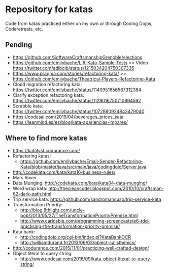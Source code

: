 # Repository for katas


Code from katas practiced either on my own or through Coding Dojos, Coderetreats, etc.

## Pending
* https://github.com/SoftwareCraftsmanshipGrenoble/elections
* https://github.com/emilybache/Lift-Kata-Sample-Tests >> Video https://twitter.com/adibolb/status/1215034204750307335
* https://www.praqma.com/stories/refactoring-kata/ >> https://github.com/emilybache/Theatrical-Players-Refactoring-Kata
* Cloud migration refactoring kata: https://twitter.com/emilybache/status/1140951656567312384
* Clarify exception refactoring kata: https://twitter.com/emilybache/status/1129016750710894592
* Scrabble kata: https://twitter.com/emilybache/status/1072880924843479040
* https://codesai.com/2019/04/beverages_prices_kata
* https://leanmind.es/es/blog/kata-apariencias-impares/

## Where to find more katas
* https://katalyst.codurance.com/
* Refactoring katas:
  * https://github.com/emilybache/Email-Sender-Refactoring-Kata/blob/master/java/src/main/java/codingdojo/Server.java
* http://codekata.com/kata/kata16-business-rules/
* Mars Rover
* Data Munging:  http://codekata.com/kata/kata04-data-munging/
* Word wrap kata: http://thecleancoder.blogspot.com/2010/10/craftsman-62-dark-path.html
* Trip service kata: https://github.com/sandromancuso/trip-service-kata
* Transformation Priority:
  * http://blog.8thlight.com/uncle-bob/2013/05/27/TheTransformationPriorityPremise.html
  * http://www.carlosble.com/programming-screencasts/e6-tdd-practising-the-transformation-priority-premise/
* Kata bank:
  * http://codingdojo.org/cgi-bin/index.pl?KataBankOCR
  * http://williamdurand.fr/2013/06/03/object-calisthenics/
* http://codurance.com/2015/11/01/practicing-well-crafted-design/
* Object literal to query string:
  * http://www.codesai.com/2016/09/kata-object-literal-to-query-string/
